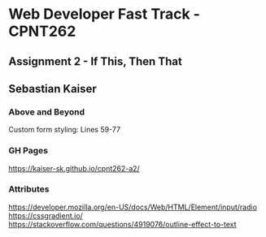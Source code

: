 # Web Developer Fast Track - CPNT262

## Assignment 2 - If This, Then That

## Sebastian Kaiser

### Above and Beyond

Custom form styling: Lines 59-77

### GH Pages

<https://kaiser-sk.github.io/cpnt262-a2/>

### Attributes

<https://developer.mozilla.org/en-US/docs/Web/HTML/Element/input/radio>
<https://cssgradient.io/>
<https://stackoverflow.com/questions/4919076/outline-effect-to-text>